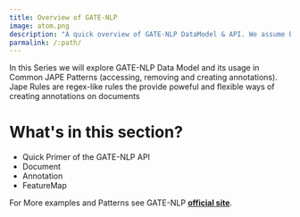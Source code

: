 ```yaml
---
title: Overview of GATE-NLP
image: atom.png
description: "A quick overview of GATE-NLP DataModel & API. We assume basic understanding of GATE framwork using the UI"
parmalink: /:path/
---
```


In this Series we will explore GATE-NLP Data Model and its usage in Common JAPE Patterns (accessing, removing and creating annotations). Jape Rules are regex-like rules the provide poweful and flexible ways of creating annotations on documents

# What's in this section?
- Quick Primer of the GATE-NLP API
- Document
- Annotation
- FeatureMap

For More examples and Patterns see GATE-NLP **[official site](https://gate.ac.uk/wiki/jape-repository/)**.
